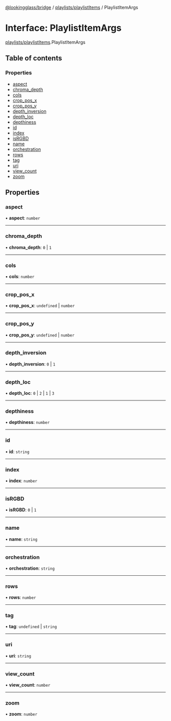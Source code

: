 [@lookingglass/bridge](../README.md) / [playlists/playlistItems](../modules/playlists_playlistItems.md) / PlaylistItemArgs

# Interface: PlaylistItemArgs

[playlists/playlistItems](../modules/playlists_playlistItems.md).PlaylistItemArgs

## Table of contents

### Properties

- [aspect](playlists_playlistItems.PlaylistItemArgs.md#aspect)
- [chroma\_depth](playlists_playlistItems.PlaylistItemArgs.md#chroma_depth)
- [cols](playlists_playlistItems.PlaylistItemArgs.md#cols)
- [crop\_pos\_x](playlists_playlistItems.PlaylistItemArgs.md#crop_pos_x)
- [crop\_pos\_y](playlists_playlistItems.PlaylistItemArgs.md#crop_pos_y)
- [depth\_inversion](playlists_playlistItems.PlaylistItemArgs.md#depth_inversion)
- [depth\_loc](playlists_playlistItems.PlaylistItemArgs.md#depth_loc)
- [depthiness](playlists_playlistItems.PlaylistItemArgs.md#depthiness)
- [id](playlists_playlistItems.PlaylistItemArgs.md#id)
- [index](playlists_playlistItems.PlaylistItemArgs.md#index)
- [isRGBD](playlists_playlistItems.PlaylistItemArgs.md#isrgbd)
- [name](playlists_playlistItems.PlaylistItemArgs.md#name)
- [orchestration](playlists_playlistItems.PlaylistItemArgs.md#orchestration)
- [rows](playlists_playlistItems.PlaylistItemArgs.md#rows)
- [tag](playlists_playlistItems.PlaylistItemArgs.md#tag)
- [uri](playlists_playlistItems.PlaylistItemArgs.md#uri)
- [view\_count](playlists_playlistItems.PlaylistItemArgs.md#view_count)
- [zoom](playlists_playlistItems.PlaylistItemArgs.md#zoom)

## Properties

### aspect

• **aspect**: `number`

___

### chroma\_depth

• **chroma\_depth**: ``0`` \| ``1``

___

### cols

• **cols**: `number`

___

### crop\_pos\_x

• **crop\_pos\_x**: `undefined` \| `number`

___

### crop\_pos\_y

• **crop\_pos\_y**: `undefined` \| `number`

___

### depth\_inversion

• **depth\_inversion**: ``0`` \| ``1``

___

### depth\_loc

• **depth\_loc**: ``0`` \| ``2`` \| ``1`` \| ``3``

___

### depthiness

• **depthiness**: `number`

___

### id

• **id**: `string`

___

### index

• **index**: `number`

___

### isRGBD

• **isRGBD**: ``0`` \| ``1``

___

### name

• **name**: `string`

___

### orchestration

• **orchestration**: `string`

___

### rows

• **rows**: `number`

___

### tag

• **tag**: `undefined` \| `string`

___

### uri

• **uri**: `string`

___

### view\_count

• **view\_count**: `number`

___

### zoom

• **zoom**: `number`
